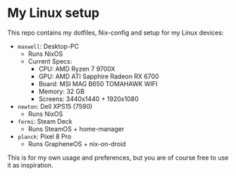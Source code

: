 # My Linux setup

This repo contains my dotfiles, Nix-config and setup for my Linux devices:

- `maxwell`: Desktop-PC
  - Runs NixOS
  - Current Specs:
    - CPU: AMD Ryzen 7 9700X
    - GPU: AMD ATI Sapphire Radeon RX 6700
    - Board: MSI MAG B650 TOMAHAWK WIFI
    - Memory: 32 GB
    - Screens: 3440x1440 + 1920x1080
- `newton`: Dell XPS15 (7590)
  - Runs NixOS
- `fermi`: Steam Deck
  - Runs SteamOS + home-manager
- `planck`: Pixel 8 Pro
  - Runs GrapheneOS + nix-on-droid

This is for my own usage and preferences, but you are of course free to use it
as inspiration.
